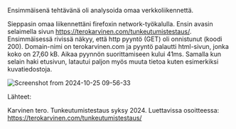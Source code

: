Ensimmäisenä tehtävänä oli analysoida omaa verkkoliikennettä. 

Sieppasin omaa liikennettäni firefoxin network-työkalulla. Ensin avasin selaimella sivun https://terokarvinen.com/tunkeutumistestaus/. Ensimmäisessä rivissä näkyy, että http pyyntö (GET) oli onnistunut (koodi 200). Domain-nimi on terokarvinen.com ja pyyntö palautti html-sivun, jonka koko on 27,60 kB. Aikaa pyynnön suorittamiseen kului 41ms. Samalla kun selain haki etusivun, latautui paljon myös muuta tietoa kuten esimerkiksi kuvatiedostoja. 

![Screenshot from 2024-10-25 09-56-33](https://github.com/user-attachments/assets/65de5e7a-01d6-4d16-a2f6-519f07c08f89)

Lähteet: 

Karvinen tero. Tunkeutumistestaus syksy 2024. Luettavissa osoitteessa: https://terokarvinen.com/tunkeutumistestaus/
